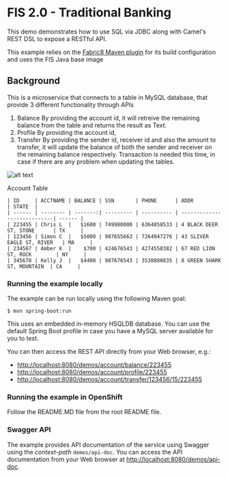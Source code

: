 # FIS 2.0 - Traditional Banking

This demo demonstrates how to use SQL via JDBC along with Camel's REST DSL to expose a RESTful API.

This example relies on the [Fabric8 Maven plugin](https://maven.fabric8.io) for its build configuration 
and uses the FIS Java base image

## Background
This is a microservice that connects to a table in MySQL database, that provide 3 different functionality through APIs

1. Balance
    By providing the account id, it will retreive the remaining balance from the table and returns the result as Text. 
2. Profile
    By providing the account id, 
3. Transfer
    By providing the sender id, receiver id and also the amount to transfer, it will update the balance of both the sender and receiver on the remaining balance respectively. Transaction is needed this time, in case if there are any problem when updating the tables. 
    
![alt text](../images/traditional.png "Traditional Banking")

Account Table 
```
| ID     | ACCTNAME | BALANCE | SSN       | PHONE      | ADDR                        | STATE  |
| ------ | -------- | -------:| --------- | ---------- | ----------------------------| ------ |
| 223455 | Chris L  |   $1600 | 749980000 | 6364858533 | 4 BLACK DEER ST, STONE      | TX     |
| 123456 | Simon C  |   $5000 | 987655663 | 7264947276 | 43 SLIVER EAGLE ST, RIVER   | MA     |
| 234567 | Amber K  |    $700 | 424676543 | 4274558382 | 67 RED LION ST, ROCK        | NY     |
| 345678 | Kelly J  |   $4400 | 987676543 | 3530880835 | 8 GREEN SHARK ST, MOUNTAIN  | CA     |
```

### Running the example locally

The example can be run locally using the following Maven goal:

    $ mvn spring-boot:run

This uses an embedded in-memory HSQLDB database. You can use the default Spring Boot profile in case you have a MySQL server available for you to test.

You can then access the REST API directly from your Web browser, e.g.:

- <http://localhost:8080/demos/account/balance/223455>
- <http://localhost:8080/demos/account/profile/223455>
- <http://localhost:8080/demos/account/transfer/123456/15/223455>

### Running the example in OpenShift

Follow the README.MD file from the root README file.

### Swagger API

The example provides API documentation of the service using Swagger using the _context-path_ `demos/api-doc`. You can access the API documentation from your Web browser at <http://localhost:8080/demos/api-doc>.
